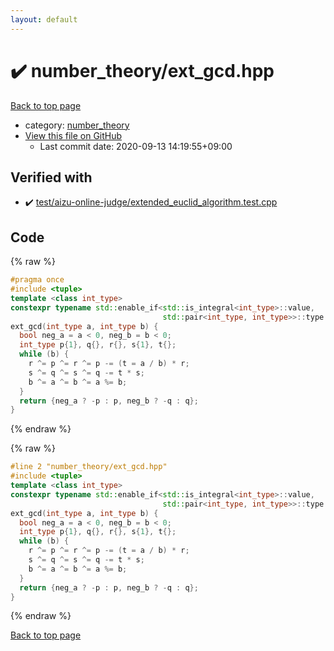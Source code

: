 ```yaml
---
layout: default
---
```


<!-- mathjax config similar to math.stackexchange -->
<script type="text/javascript" async
  src="https://cdnjs.cloudflare.com/ajax/libs/mathjax/2.7.5/MathJax.js?config=TeX-MML-AM_CHTML">
</script>
<script type="text/x-mathjax-config">
  MathJax.Hub.Config({
    TeX: { equationNumbers: { autoNumber: "AMS" }},
    tex2jax: {
      inlineMath: [ ['$','$'] ],
      processEscapes: true
    },
    "HTML-CSS": { matchFontHeight: false },
    displayAlign: "left",
    displayIndent: "2em"
  });
</script>

<script type="text/javascript" src="https://cdnjs.cloudflare.com/ajax/libs/jquery/3.4.1/jquery.min.js"></script>
<script src="https://cdn.jsdelivr.net/npm/jquery-balloon-js@1.1.2/jquery.balloon.min.js" integrity="sha256-ZEYs9VrgAeNuPvs15E39OsyOJaIkXEEt10fzxJ20+2I=" crossorigin="anonymous"></script>
<script type="text/javascript" src="../../assets/js/copy-button.js"></script>
<link rel="stylesheet" href="../../assets/css/copy-button.css" />


# :heavy_check_mark: number_theory/ext_gcd.hpp

<a href="../../index.html">Back to top page</a>

* category: <a href="../../index.html#814c07620aec62314b2fd23fc462e282">number_theory</a>
* <a href="{{ site.github.repository_url }}/blob/master/number_theory/ext_gcd.hpp">View this file on GitHub</a>
    - Last commit date: 2020-09-13 14:19:55+09:00




## Verified with

* :heavy_check_mark: <a href="../../verify/test/aizu-online-judge/extended_euclid_algorithm.test.cpp.html">test/aizu-online-judge/extended_euclid_algorithm.test.cpp</a>


## Code

<a id="unbundled"></a>
{% raw %}
```cpp
#pragma once
#include <tuple>
template <class int_type>
constexpr typename std::enable_if<std::is_integral<int_type>::value,
                                  std::pair<int_type, int_type>>::type
ext_gcd(int_type a, int_type b) {
  bool neg_a = a < 0, neg_b = b < 0;
  int_type p{1}, q{}, r{}, s{1}, t{};
  while (b) {
    r ^= p ^= r ^= p -= (t = a / b) * r;
    s ^= q ^= s ^= q -= t * s;
    b ^= a ^= b ^= a %= b;
  }
  return {neg_a ? -p : p, neg_b ? -q : q};
}

```
{% endraw %}

<a id="bundled"></a>
{% raw %}
```cpp
#line 2 "number_theory/ext_gcd.hpp"
#include <tuple>
template <class int_type>
constexpr typename std::enable_if<std::is_integral<int_type>::value,
                                  std::pair<int_type, int_type>>::type
ext_gcd(int_type a, int_type b) {
  bool neg_a = a < 0, neg_b = b < 0;
  int_type p{1}, q{}, r{}, s{1}, t{};
  while (b) {
    r ^= p ^= r ^= p -= (t = a / b) * r;
    s ^= q ^= s ^= q -= t * s;
    b ^= a ^= b ^= a %= b;
  }
  return {neg_a ? -p : p, neg_b ? -q : q};
}

```
{% endraw %}

<a href="../../index.html">Back to top page</a>

